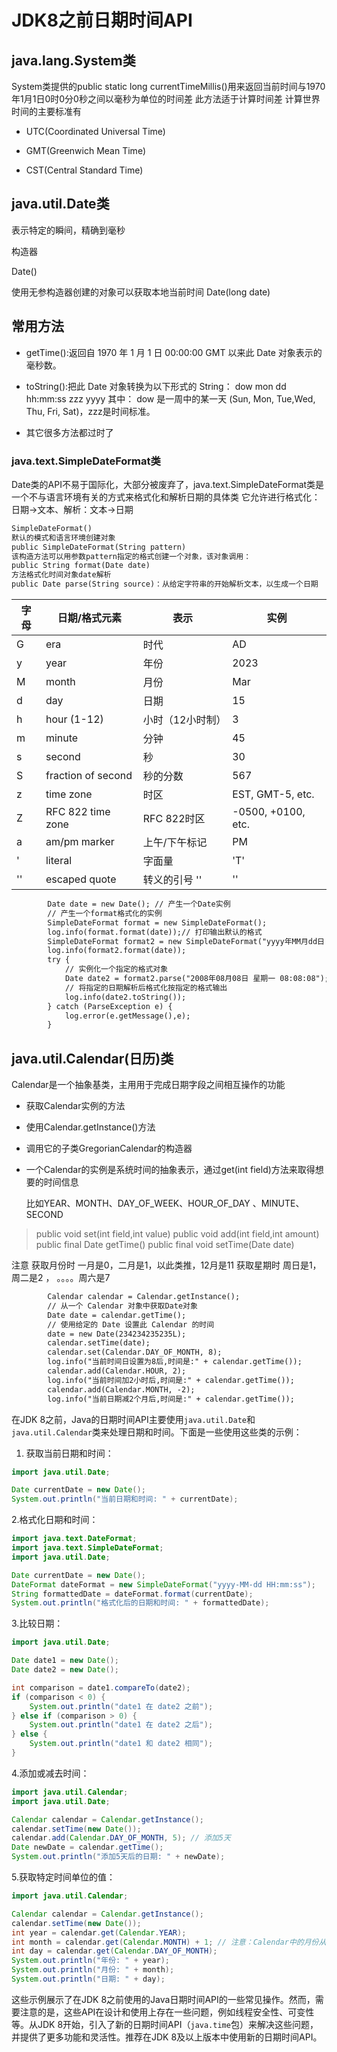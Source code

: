 # JDK8之前日期时间API

## java.lang.System类

System类提供的public static long currentTimeMillis()用来返回当前时间与1970年1月1日0时0分0秒之间以毫秒为单位的时间差
此方法适于计算时间差
计算世界时间的主要标准有

- UTC(Coordinated Universal Time)

- GMT(Greenwich Mean Time)

- CST(Central Standard Time)

## java.util.Date类

表示特定的瞬间，精确到毫秒

构造器

Date()

使用无参构造器创建的对象可以获取本地当前时间
Date(long date)

## 常用方法

- getTime():返回自 1970 年 1 月 1 日 00:00:00 GMT 以来此 Date 对象表示的毫秒数。

- toString():把此 Date 对象转换为以下形式的 String： dow mon dd hh:mm:ss zzz yyyy
其中： dow 是一周中的某一天 (Sun, Mon, Tue,Wed, Thu, Fri, Sat)，zzz是时间标准。

- 其它很多方法都过时了

### java.text.SimpleDateFormat类

Date类的API不易于国际化，大部分被废弃了，java.text.SimpleDateFormat类是一个不与语言环境有关的方式来格式化和解析日期的具体类
它允许进行格式化：日期->文本、解析：文本->日期

```txt
SimpleDateFormat() 
默认的模式和语言环境创建对象
public SimpleDateFormat(String pattern)
该构造方法可以用参数pattern指定的格式创建一个对象，该对象调用：
public String format(Date date)
方法格式化时间对象date解析
public Date parse(String source)：从给定字符串的开始解析文本，以生成一个日期
```

|字母|日期/格式元素|表示|实例|
|-|-|-|-|
|G|era|时代|AD|
|y|year|年份|2023|
|M|month|月份|Mar|
|d|day|日期|15|
|h|hour (1-12)|小时（12小时制）|3|
|m|minute|分钟|45|
|s|second|秒|30|
|S|fraction of second|秒的分数|567|
|z|time zone|时区|EST, GMT-5, etc.|
|Z|RFC 822 time zone|RFC 822时区|-0500, +0100, etc.|
|a|am/pm marker|上午/下午标记|PM|
|'|literal|字面量|'T'|
|''|escaped quote|转义的引号 ''|''|

```txt
        Date date = new Date(); // 产生一个Date实例
        // 产生一个format格式化的实例
        SimpleDateFormat format = new SimpleDateFormat();
        log.info(format.format(date));// 打印输出默认的格式
        SimpleDateFormat format2 = new SimpleDateFormat("yyyy年MM月dd日 EEE HH:mm:ss");
        log.info(format2.format(date));
        try {
            // 实例化一个指定的格式对象
            Date date2 = format2.parse("2008年08月08日 星期一 08:08:08");
            // 将指定的日期解析后格式化按指定的格式输出
            log.info(date2.toString());
        } catch (ParseException e) {
            log.error(e.getMessage(),e);
        }
```

## java.util.Calendar(日历)类

Calendar是一个抽象基类，主用用于完成日期字段之间相互操作的功能

- 获取Calendar实例的方法

- 使用Calendar.getInstance()方法

- 调用它的子类GregorianCalendar的构造器

- 一个Calendar的实例是系统时间的抽象表示，通过get(int field)方法来取得想要的时间信息

  比如YEAR、MONTH、DAY_OF_WEEK、HOUR_OF_DAY 、MINUTE、SECOND

> public void set(int field,int value)
public void add(int field,int amount)
public final Date getTime()
public final void setTime(Date date)

注意
获取月份时
一月是0，二月是1，以此类推，12月是11
获取星期时
周日是1，周二是2 ， 。。。。周六是7

```txt
        Calendar calendar = Calendar.getInstance();
        // 从一个 Calendar 对象中获取Date对象
        Date date = calendar.getTime();
        // 使用给定的 Date 设置此 Calendar 的时间
        date = new Date(234234235235L);
        calendar.setTime(date);
        calendar.set(Calendar.DAY_OF_MONTH, 8);
        log.info("当前时间日设置为8后,时间是:" + calendar.getTime());
        calendar.add(Calendar.HOUR, 2);
        log.info("当前时间加2小时后,时间是:" + calendar.getTime());
        calendar.add(Calendar.MONTH, -2);
        log.info("当前日期减2个月后,时间是:" + calendar.getTime());
```

在JDK 8之前，Java的日期时间API主要使用`java.util.Date`和`java.util.Calendar`类来处理日期和时间。下面是一些使用这些类的示例：

1. 获取当前日期和时间：

```java
import java.util.Date;

Date currentDate = new Date();
System.out.println("当前日期和时间: " + currentDate);
```

2.格式化日期和时间：

```java
import java.text.DateFormat;
import java.text.SimpleDateFormat;
import java.util.Date;

Date currentDate = new Date();
DateFormat dateFormat = new SimpleDateFormat("yyyy-MM-dd HH:mm:ss");
String formattedDate = dateFormat.format(currentDate);
System.out.println("格式化后的日期和时间: " + formattedDate);
```

3.比较日期：

```java
import java.util.Date;

Date date1 = new Date();
Date date2 = new Date();

int comparison = date1.compareTo(date2);
if (comparison < 0) {
    System.out.println("date1 在 date2 之前");
} else if (comparison > 0) {
    System.out.println("date1 在 date2 之后");
} else {
    System.out.println("date1 和 date2 相同");
}
```

4.添加或减去时间：

```java
import java.util.Calendar;
import java.util.Date;

Calendar calendar = Calendar.getInstance();
calendar.setTime(new Date());
calendar.add(Calendar.DAY_OF_MONTH, 5); // 添加5天
Date newDate = calendar.getTime();
System.out.println("添加5天后的日期: " + newDate);
```

5.获取特定时间单位的值：

```java
import java.util.Calendar;

Calendar calendar = Calendar.getInstance();
calendar.setTime(new Date());
int year = calendar.get(Calendar.YEAR);
int month = calendar.get(Calendar.MONTH) + 1; // 注意：Calendar中的月份从0开始计数，所以要加1
int day = calendar.get(Calendar.DAY_OF_MONTH);
System.out.println("年份: " + year);
System.out.println("月份: " + month);
System.out.println("日期: " + day);
```

这些示例展示了在JDK 8之前使用的Java日期时间API的一些常见操作。然而，需要注意的是，这些API在设计和使用上存在一些问题，例如线程安全性、可变性等。从JDK 8开始，引入了新的日期时间API（`java.time`包）来解决这些问题，并提供了更多功能和灵活性。推荐在JDK 8及以上版本中使用新的日期时间API。
